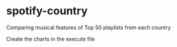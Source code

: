 # spotify-country
Comparing musical features of Top 50 playlists from each country

Create the charts in the execute file
